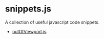 # snippets.js
A collection of useful javascript code snippets.


- [outOfViewport.js](https://gist.github.com/LukyVj/c14e92a621dcbab801e8cbc0245ab672)
